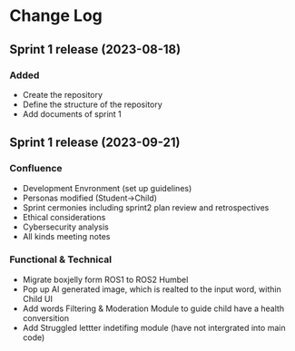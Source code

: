
# Change Log

## Sprint 1 release (2023-08-18)
### Added
- Create the repository
- Define the structure of the repository
- Add documents of sprint 1



## Sprint 1 release (2023-09-21)
### Confluence
- Development Envronment (set up guidelines)
- Personas modified (Student->Child)
- Sprint cermonies including sprint2 plan review and retrospectives
- Ethical considerations
- Cybersecurity analysis
- All kinds meeting notes

### Functional & Technical
- Migrate boxjelly form ROS1 to ROS2 Humbel
- Pop up AI generated image, which is realted to the input word, within Child UI
- Add words Filtering & Moderation Module to guide child have a health conversition
- Add Struggled lettter indetifing module (have not intergrated into main code)

